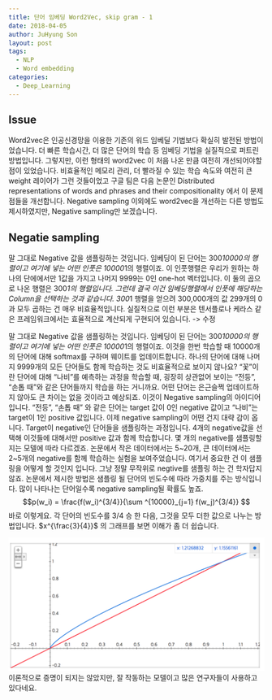 ```yaml
---
title: 단어 임베딩 Word2Vec, skip gram - 1
date: 2018-04-05
author: JuHyung Son
layout: post
tags:
  - NLP
  - Word embedding
categories:
  - Deep_Learning
---
```


## Issue

Word2vec은 인공신경망을 이용한 기존의 워드 임베딜 기법보다 확실히 발전된 방법이었습니다. 더 빠른 학습시간, 더 많은 단어의 학습 등 임베딩 기법을 실질적으로 퍼트린 방법입니다. 그렇지만, 이런 형태의 word2vec 이 처음 나온 만큼 여전히 개선되어야할 점이 있었습니다. 비효율적인 메모리 관리, 더 빨라질 수 있는 학습 속도와 여전히 큰 weight 레이어가 그런 것들이었고 구글 팀은 다음 논문인 Distributed representations of words and phrases and their compositionality 에서 이 문제점들을 개선합니다. Negative sampling 이외에도 word2vec을 개선하는 다른 방법도 제시하였지만, Negative sampling만 보겠습니다.

## Negatie sampling

말 그대로 Negative 값을 샘플링하는 것입니다. 임베딩이 된 단어는 300*10000의 행렬이고 여기에 넣는 어떤 인풋은 10000*1의 행렬이죠. 이 인풋행렬은 우리가 원하는 하나의 단에에서만 1값을 가지고 나머지 9999는 0인 one-hot 벡터입니다. 이 둘의 곱으로 나온 행렬은 300*1의 행렬입니다. 그런데 결국 이건 임베딩행렬에서 인풋에 해당하는 Column을 선택하는 것과 같습니다. 300*1 행렬을 얻으려 300,000개의 값 299개의 0과 모두 곱하는 건 매우 비효율적입니다. 실질적으로  이런 부분은 텐서플로나 케라스 같은 프레임워크에서는 효율적으로 계산되게 구현되어 있습니다. -> 수정

말 그대로 Negative 값을 샘플링하는 것입니다. 임베딩이 된 단어는 300*10000의 행렬이고 여기에 넣는 어떤 인풋은 10000*1의 행렬이죠. 이것을 한번 학습할 때 10000개의 단어에 대해 softmax를 구하며 웨이트를 업데이트합니다. 하나의 단어에 대해 나머지 9999개의 모든 단어들도 함께 학습하는 것도 비효율적으로 보이지 않나요? “꽃”이란 단어에 대해 “나비”를 예측하는 과정을 학습할 때, 굉장히 상관없어 보이는 “전등”, “손톱 때”와 같은 단어들까지 학습을 하는 거니까요. 어떤 단어는 은근슬쩍 업데이트하지 않아도 큰 차이는 없을 것이라고 예상되죠. 이것이 Negative sampling의 아이디어입니다. “전등”, “손톱 때” 와 같은 단어는 target 값이 0인 negative 값이고 “나비”는 target이 1인 positive 값입니다. 이제 negative sampling이 어떤 건지 대략 감이 옵니다. Target이 negative인 단어들을 샘플링하는 과정입니다. 4개의 negative값을 선택해 이것들에 대해서만 positive 값과 함께 학습합니다. 몇 개의 negative를 샘플링할지는 모델에 따라 다르겠죠. 논문에서 작은 데이터에서는 5~20개, 큰 데이터에서는 2~5개의 negative를 함께 학습하는 실험을 보여주었습니다.
여기서 중요한 건 이 샘플링을 어떻게 할 것인지 입니다. 그냥 정말 무작위로 negtive를 샘플링 하는 건 학자답지 않죠. 논문에서 제시한 방법은 샘플링 될 단어의 빈도수에 따라 가중치를 주는 방식입니다. 많이 나타나는 단어일수록 negative sampling될 확률도 높죠.
 $$p(w_i) = \frac{f(w_i)^{3/4}}{\sum ^{10000}_{j=1} f(w_j)^{3/4}} $$ 바로 이렇게요. 각 단어의 빈도수를 3/4 승 한 다음, 그것을 모두 더한 값으로 나누는 방법입니다. $x^{\frac{3}{4}}$ 의 그래프를 보면 이해가 좀 더 쉽습니다.
 <div align="center"> <img src="/image/word2vec/6.jpg"/></div>
이론적으로 증명이 되지는 않았지만, 잘 작동하는 모델이고 많은 연구자들이 사용하고 있다네요.
